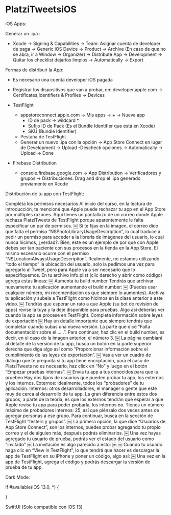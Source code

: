 # PlatziTweetsiOS

iOS Apps:

Generar un .ipa :
* Xcode -> Signing & Capabilities -> Team: Asignar cuenta de developer de paga -> Generic iOS Device -> Product -> Archive (En caso de que no se abra, ir a Window -> Organizer) -> Distribute App ->  Development -> Quitar los checklist dejarlos limpios -> Automatically -> Export 

Formas de distribuir la App:
* Es necesario una cuenta developer iOS pagada
* Registrar los dispositivos que van a probar, en: developer.apple.com -> Certificates,Identifiers & Profiles -> Devices

* TestFlight
    * appstoreconnect.apple.com -> Mis apps -> + -> Nueva app
        * ID de pack -> wildcard *  
        * Sufijo ID de Pack (Es el Bundle Identifier que está en Xcode)
        * SKU (Bundle Identifier)
    * Pestaña de TestFlight
    * Generar un nuevo .ipa con la opción -> App Store Connect en lugar de Development -> Upload -Descheck opciones -> Automatically -> Upload -> Done

* Firebase Distribution
    * console.firebase.google.com -> App Distribution -> Verificadores y grupos -> Distribuciones: Drag and drop el .ipa generado previamente en Xcode

Distribución de tu app con TestFlight:

Completa los permisos necesarios
Al inicio del curso, en la lectura de introducción, te mencioné que Apple puede rechazar tu app en el App Store por múltiples razones. Aquí tienes un pantallazo de un correo donde Apple rechaza PlatziTweets de TestFlight porque aparentemente le falta especificar un par de permisos.
￼
Si te fijas en la imagen, el correo dice que falta el permiso “NSPhotoLibraryUsageDescription”, lo cual traduce a pedir un permiso para acceder a la librería de imágenes del usuario, lo cual nunca hicimos, ¿verdad?. Bien, este es un ejemplo de por qué con Apple debes ser tan paciente con sus procesos en la tienda en la App Store.
El mismo escenario ocurre con el permiso “NSLocationAlwaysUsageDescription”. Realmente, no estamos utilizando “todo el tiempo” la ubicación del usuario, solo la pedimos una vez para agregarlo al Tweet, pero para Apple va a ser necesario que lo especifiquemos.
En tu archivo Info.plist (clic derecho y abrir como código) agrega estas líneas:
￼
Aumenta tu build number
Tendrás que archivar nuevamente tu aplicación aumentando el build number:
￼
(Puedes usar cualquier número, mi recomendación es que siempre lo aumentes).
Archiva tu aplicación y subela a TestFlight como hicimos en la clase anterior a este video.
￼
Tendrás que esperar un rato a que Apple (su bot de revisión de apps) revise la tuya y la deje disponible para pruebas. Algo así deberías ver cuando la app se procese en TestFlight.
Completa información sobre leyes de exportación
￼
Hay un detalle importante que siempre tendrás que completar cuando subas una nueva versión. La parte que dice “Falta documentación sobre el……”. Para continuar, haz clic en el build number, es decir, en el caso de la imagen anterior, el número 3.
￼
La página cambiará al detalle de la versión de tu app, busca un botón en la parte superior derecha que diga algo así como “Proporcionar información sobre el cumplimiento de las leyes de exportación”.
￼
Vas a ver un cuadro de diálogo que te pregunta si tu app tiene encriptación, para el caso de PlatziTweets no es necesario, haz click en “No” y luego en el botón “Empezar pruebas internas”.
￼
Envía tu app a tus conocidos para que la prueben
Hay dos tipos de usuarios que pueden probar tu app, los externos y los internos.
Externos: idealmente, todos los “probadores” de tu aplicación.
Internos: otros desarrolladores, el manager o gente que esté muy de cerca al desarrollo de tu app.
La gran diferencia entre estos dos grupos, a parte de la teoría, es que los externos tendrán que esperar a que Apple revise tu app para poder probarla, los internos no. Tienes un número máximo de probadores internos: 25, así que piénsalo dos veces antes de agregar personas a ese grupo.
Para continuar, busca en la sección de TestFlight “testers y grupos”.
￼
La primera opción, la que dice “Usuarios de App Store Connect”, son los internos, puedes probar agregando tu propio correo y el de alguien más, después podrás eliminarlos.
￼
Una vez hayas agregado tu usuario de prueba, podrás ver el estado del usuario como “invitado”
￼
La invitación es algo parecido a esto:
￼
￼
Cuando tu usuario haga clic en “View in TestFlight”, lo que tendrá que hacer es descargar la app de TestFlight en su iPhone y poner un código, algo así:
￼
Una vez en la app de TestFlight, agrega el código y podrás descargar la versión de prueba de tu app.

Dark Mode:

if #available(iOS 13.0, *) {

}



SwiftUI (Solo compatible con iOS 13)
